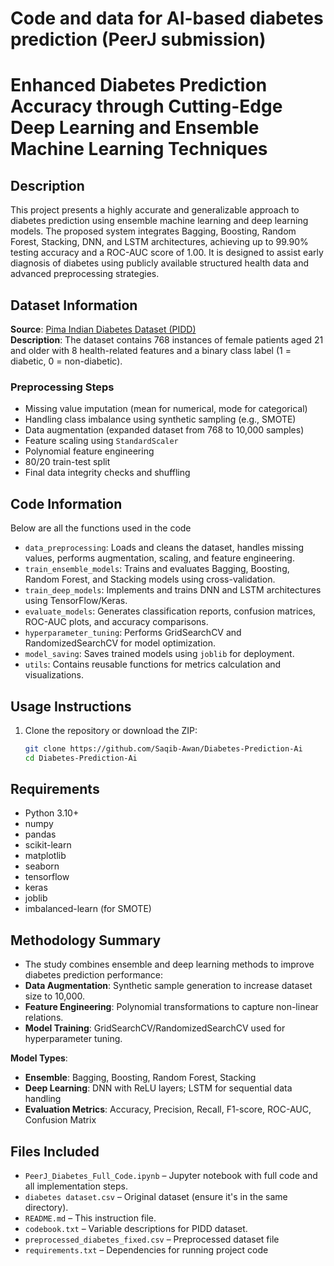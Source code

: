 # Code and data for AI-based diabetes prediction (PeerJ submission)

# Enhanced Diabetes Prediction Accuracy through Cutting-Edge Deep Learning and Ensemble Machine Learning Techniques

## Description

This project presents a highly accurate and generalizable approach to diabetes prediction using ensemble machine learning and deep learning models. The proposed system integrates Bagging, Boosting, Random Forest, Stacking, DNN, and LSTM architectures, achieving up to 99.90% testing accuracy and a ROC-AUC score of 1.00. It is designed to assist early diagnosis of diabetes using publicly available structured health data and advanced preprocessing strategies.

## Dataset Information

**Source**: [Pima Indian Diabetes Dataset (PIDD)](https://www.kaggle.com/datasets/uciml/pima-indians-diabetes-database)  
**Description**: The dataset contains 768 instances of female patients aged 21 and older with 8 health-related features and a binary class label (1 = diabetic, 0 = non-diabetic).

### Preprocessing Steps
- Missing value imputation (mean for numerical, mode for categorical)
- Handling class imbalance using synthetic sampling (e.g., SMOTE)
- Data augmentation (expanded dataset from 768 to 10,000 samples)
- Feature scaling using `StandardScaler`
- Polynomial feature engineering
- 80/20 train-test split
- Final data integrity checks and shuffling

## Code Information
Below are all the functions used in the code 

- `data_preprocessing`: Loads and cleans the dataset, handles missing values, performs augmentation, scaling, and feature engineering.
- `train_ensemble_models`: Trains and evaluates Bagging, Boosting, Random Forest, and Stacking models using cross-validation.
- `train_deep_models`: Implements and trains DNN and LSTM architectures using TensorFlow/Keras.
- `evaluate_models`: Generates classification reports, confusion matrices, ROC-AUC plots, and accuracy comparisons.
- `hyperparameter_tuning`: Performs GridSearchCV and RandomizedSearchCV for model optimization.
- `model_saving`: Saves trained models using `joblib` for deployment.
- `utils`: Contains reusable functions for metrics calculation and visualizations.

## Usage Instructions

1. Clone the repository or download the ZIP:
   ```bash
   git clone https://github.com/Saqib-Awan/Diabetes-Prediction-Ai
   cd Diabetes-Prediction-Ai


## Requirements

- Python 3.10+
- numpy
- pandas
- scikit-learn
- matplotlib
- seaborn
- tensorflow
- keras
- joblib
- imbalanced-learn (for SMOTE)

## Methodology Summary
- The study combines ensemble and deep learning methods to improve diabetes prediction performance:
- **Data Augmentation**: Synthetic sample generation to increase dataset size to 10,000.
- **Feature Engineering**: Polynomial transformations to capture non-linear relations.
- **Model Training**: GridSearchCV/RandomizedSearchCV used for hyperparameter tuning.

**Model Types**:
- **Ensemble**: Bagging, Boosting, Random Forest, Stacking
- **Deep Learning**: DNN with ReLU layers; LSTM for sequential data handling
- **Evaluation Metrics**: Accuracy, Precision, Recall, F1-score, ROC-AUC, Confusion Matrix

##  Files Included

- `PeerJ_Diabetes_Full_Code.ipynb` – Jupyter notebook with full code and all implementation steps.
- `diabetes dataset.csv` – Original dataset (ensure it's in the same directory).
- `README.md` – This instruction file.
- `codebook.txt` – Variable descriptions for PIDD dataset.
- `preprocessed_diabetes_fixed.csv` – Preprocessed dataset file 
- `requirements.txt` – Dependencies for running project code
